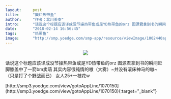 ```yaml
---
layout:     post
title:      "糜烂热带鱼"
author:     "作者：北川美幸"
intro:      "话说这个标题应该译成没节操热带鱼或是YD热带鱼的orz 图源君拿到书的瞬间赶脚膝盖中了一箭bm卖萌 其实内容很纯情的嗷（大雾）~并没有滚床神马的嗷~（只是打了个野战而已） 女人25+一枝花w"
date:       "2018-02-14 16:56:45"
tags:       "热带鱼"
image:      "http://smp.yoedge.com/smp-app/resource/viewImage/1002440appline.png"
---
```

<div style="text-align: center">
<p><img src="http://smp.yoedge.com/smp-app/resource/viewImage/1002440appline.png"/></p>
</div>
<p class="post-meta">
<span>话说这个标题应该译成没节操热带鱼或是YD热带鱼的orz 图源君拿到书的瞬间赶脚膝盖中了一箭bm卖萌 其实内容很纯情的嗷（大雾）~并没有滚床神马的嗷~（只是打了个野战而已） 女人25+一枝花w</span>
</p>
[http://smp3.yoedge.com/view/gotoAppLine/1070150](http://smp3.yoedge.com/view/gotoAppLine/1070150){:target="_blank"}


